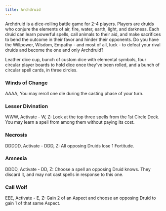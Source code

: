 ```yaml
---
title: Archdruid
---
```

Archdruid is a dice-rolling battle game for 2-4 players. Players are druids who conjure the elements of air, fire, water, earth, light, and darkness. Each druid can learn powerful spells, call animals to their aid, and make sacrifices to bend the outcome in their favor and hinder their opponents. Do you have the Willpower, Wisdom, Empathy - and most of all, luck - to defeat your rival druids and become the one and only Archdruid?

Leather dice cup, bunch of custom dice with elemental symbols, four circular player boards to hold dice once they've been rolled, and a bunch of circular spell cards, in three circles.

### Winds of Change

AAAA, You may reroll one die during the casting phase of your turn.

### Lesser Divination

WWW, Activate - W, Z: Look at the top three spells from the 1st Circle Deck. You may learn a spell from among them without paying its cost.

### Necrosis

DDDDD, Activate - DDD, Z: All opposing Druids lose 1 Fortitude. 

### Amnesia

DDDD, Activate - DD, Z: Choose a spell an opposing Druid knows.  They discard it, and may not cast spells in response to this one. 

### Call Wolf

EEE, Activate - E, Z: Gain 2 of an Aspect and choose an opposing Druid to gain 1 of that same Aspect. 
